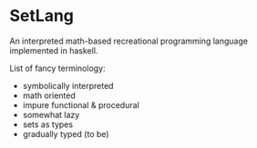 # SetLang
An interpreted math-based recreational programming language implemented in haskell.

List of fancy terminology:
- symbolically interpreted
- math oriented
- impure functional & procedural
- somewhat lazy
- sets as types
- gradually typed (to be)